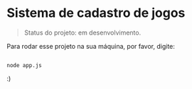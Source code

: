 # Sistema de cadastro de jogos

>Status do projeto: em desenvolvimento. <br>


Para rodar esse projeto na sua máquina, por favor, digite: 
```

node app.js

```

:)
